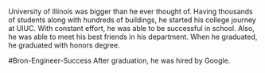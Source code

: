 University of Illinois was bigger than he ever thought of. Having thousands of students along with hundreds of buildings, he started his college journey at UIUC. With constant effort, he was able to be successful in school. Also, he was able to meet his best friends in his department. When he graduated, he graduated with honors degree.

#Bron-Engineer-Success
After graduation, he was hired by Google.
